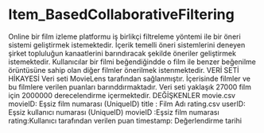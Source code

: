 # Item_BasedCollaborativeFiltering
Online bir film izleme platformu iş birlikçi filtreleme yöntemi ile bir öneri sistemi geliştirmek istemektedir.
İçerik temelli öneri sistemlerini deneyen şirket topluluğun kanaatlerini barındıracak şekilde öneriler geliştirmek istemektedir.
Kullanıcılar bir filmi beğendiğindde o film ile benzer beğenilme örüntüsüne sahip olan diğer filmler önerilmek istenmektedir.
VERİ SETİ HİKAYESİ
Veri seti MovieLens tarafından sağlanmıştır.
İçerisinde filmler ve bu filmlere verilen puanları barınddırmaktadır.
Veri seti yaklaşık 27000 film için 2000000 derecelendirme içermektedir.
DEĞİŞKENLER
movie.csv
movieID: Eşsiz film numarası (UniqueID)
title : Film Adı
rating.csv
userID: Eşsiz kullanıcı numarası (UniqueID)
movieID :Eşsiz film numarası
rating:Kullanıcı tarafından verilen puan 
timestamp: Değerlendirme  tarihi
